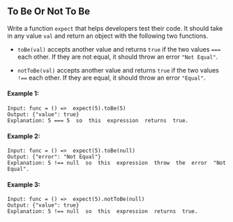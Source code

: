 ## To Be Or Not To Be

Write a function `expect` that helps developers test their code. It should take in any value `val` and return an object with the following two functions.

- `toBe(val)` accepts another value and returns `true` if the two values `===` each other. If they are not equal, it should throw an error `"Not Equal"`.

- `notToBe(val)` accepts another value and returns `true` if the two values `!==` each other. If they are equal, it should throw an error `"Equal"`.

#### Example 1:

```
Input: func = () =>  expect(5).toBe(5)
Output: {"value": true}
Explanation: 5 === 5  so  this  expression  returns  true.
```

#### Example 2:

```
Input: func = () =>  expect(5).toBe(null)
Output: {"error": "Not Equal"}
Explanation: 5 !== null  so  this  expression  throw  the  error  "Not Equal".
```

#### Example 3:

```
Input: func = () =>  expect(5).notToBe(null)
Output: {"value": true}
Explanation: 5 !== null  so  this  expression  returns  true.
```
